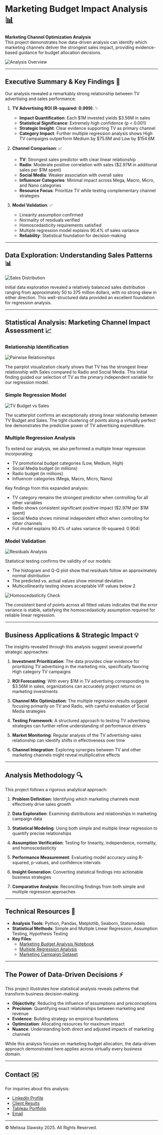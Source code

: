 # Marketing Budget Impact Analysis 📊

**Marketing Channel Optimization Analysis**  
This project demonstrates how data-driven analysis can identify which marketing channels deliver the strongest sales impact, providing evidence-based guidance for budget allocation decisions.

![Analysis Overview](marketing-channel-roi-distribution.png)

---

## Executive Summary & Key Findings 📄

Our analysis revealed a remarkably strong relationship between TV advertising and sales performance:

1. **TV Advertising ROI (R-squared: 0.999)**: ✨
   - **Impact Quantification**: Each $1M invested yields $3.56M in sales
   - **Statistical Significance**: Extremely high confidence (p < 0.001)
   - **Strategic Insight**: Clear evidence supporting TV as primary channel
   - **Category Impact**: Further multiple regression analysis shows High TV campaigns outperform Medium by $75.6M and Low by $154.6M

2. **Channel Comparison**: 📈
   - **TV**: Strongest sales predictor with clear linear relationship
   - **Radio**: Moderate positive correlation with sales ($2.97M in additional sales per $1M spent)
   - **Social Media**: Weaker association with overall sales
   - **Influencer Categories**: Minimal impact across Mega, Macro, Micro, and Nano categories
   - **Resource Focus**: Prioritize TV while testing complementary channel strategies

3. **Model Validation**: ✅
   - Linearity assumption confirmed 
   - Normality of residuals verified
   - Homoscedasticity requirements satisfied
   - Multiple regression model explains 90.4% of sales variance
   - **Reliability**: Statistical foundation for decision-making

---

## Data Exploration: Understanding Sales Patterns 📊

![Sales Distribution](distribution-of-sales.png)

Initial data exploration revealed a relatively balanced sales distribution ranging from approximately 50 to 375 million dollars, with no strong skew in either direction. This well-structured data provided an excellent foundation for regression analysis.

---

## Statistical Analysis: Marketing Channel Impact Assessment 📈

### Relationship Identification
![Pairwise Relationships](pairwise-relationships.png)

The pairplot visualization clearly shows that TV has the strongest linear relationship with Sales compared to Radio and Social Media. This initial finding guided our selection of TV as the primary independent variable for our regression model.

### Simple Regression Model
![TV Budget vs Sales](linearity.png)

The scatterplot confirms an exceptionally strong linear relationship between TV Budget and Sales. The tight clustering of points along a virtually perfect line demonstrates the predictive power of TV advertising expenditure.

### Multiple Regression Analysis

To extend our analysis, we also performed a multiple linear regression incorporating:
- TV promotional budget categories (Low, Medium, High)
- Social Media budget (in millions)
- Radio budget (in millions)
- Influencer categories (Mega, Macro, Micro, Nano)

Key findings from this expanded analysis:
- TV category remains the strongest predictor when controlling for all other variables
- Radio shows consistent significant positive impact ($2.97M per $1M spent)
- Social Media shows minimal independent effect when controlling for other channels
- Full model explains 90.4% of sales variance (R-squared: 0.904)

### Model Validation
![Residuals Analysis](histogram-of-residuals.png)

Statistical testing confirms the validity of our models:
- The histogram and Q-Q plot show that residuals follow an approximately normal distribution
- The predicted vs. actual values show minimal deviation
- Multicollinearity testing shows acceptable VIF values below 2

![Homoscedasticity Check](residuals-vs-fitted-values.png)

The consistent band of points across all fitted values indicates that the error variance is stable, satisfying the homoscedasticity assumption required for reliable linear regression.

---

## Business Applications & Strategic Impact 💡

The insights revealed through this analysis suggest several powerful strategic approaches:

1. **Investment Prioritization**: The data provides clear evidence for prioritizing TV advertising in the marketing mix, specifically favoring High category TV campaigns

2. **ROI Forecasting**: With every $1M in TV advertising corresponding to $3.56M in sales, organizations can accurately project returns on marketing investments

3. **Channel Mix Optimization**: The multiple regression results suggest focusing primarily on TV and Radio, with careful evaluation of Social Media strategies

4. **Testing Framework**: A structured approach to testing TV advertising strategies can further refine understanding of performance drivers

5. **Market Monitoring**: Regular analysis of the TV advertising-sales relationship can identify shifts in effectiveness over time

6. **Channel Integration**: Exploring synergies between TV and other marketing channels might reveal multiplicative effects

---

## Analysis Methodology 🔍

This project follows a rigorous analytical approach:

1. **Problem Definition**: Identifying which marketing channels most effectively drive sales growth

2. **Data Exploration**: Examining distributions and relationships in marketing campaign data

3. **Statistical Modeling**: Using both simple and multiple linear regression to quantify precise relationships

4. **Assumption Verification**: Testing for linearity, independence, normality, and homoscedasticity 

5. **Performance Measurement**: Evaluating model accuracy using R-squared, p-values, and confidence intervals

6. **Insight Generation**: Converting statistical findings into actionable business strategies

7. **Comparative Analysis**: Reconciling findings from both simple and multiple regression approaches

---

## Technical Resources 📁

- **Analysis Tools**: Python, Pandas, Matplotlib, Seaborn, Statsmodels
- **Statistical Methods**: Simple and Multiple Linear Regression, Assumption Testing, Hypothesis Testing
- **Key Files**: 
  - [Marketing Budget Analysis Notebook](https://github.com/mslawsky/marketing-budget-impact-analysis/blob/main/Marketing_Budget_Analysis.ipynb)
  - [Multiple Regression Analysis](https://github.com/mslawsky/marketing-budget-impact-analysis/blob/main/Multiple_Regression_Analysis.py)
  - [Marketing Campaign Dataset](https://github.com/mslawsky/marketing-budget-impact-analysis/blob/main/marketing_and_sales_data_evaluate_lr.csv)

---

## The Power of Data-Driven Decisions ⚡

This project illustrates how statistical analysis reveals patterns that transform business decision-making:

- **Objectivity**: Reducing the influence of assumptions and preconceptions
- **Precision**: Quantifying exact relationships between marketing and revenue 
- **Evidence**: Building strategy on empirical foundations
- **Optimization**: Allocating resources for maximum impact
- **Nuance**: Understanding both direct and adjusted impacts of marketing channels

While this analysis focuses on marketing budget allocation, the data-driven approach demonstrated here applies across virtually every business domain.

---

## Contact ✉️

For inquiries about this analysis:
- [LinkedIn Profile](https://www.linkedin.com/in/melissaslawsky/)
- [Client Results](https://melissaslawsky.com/portfolio/)
- [Tableau Portfolio](https://public.tableau.com/app/profile/melissa.slawsky1925/vizzes)
- [Email](mailto:melissa@melissaslawsky.com)

---

© Melissa Slawsky 2025. All Rights Reserved.
